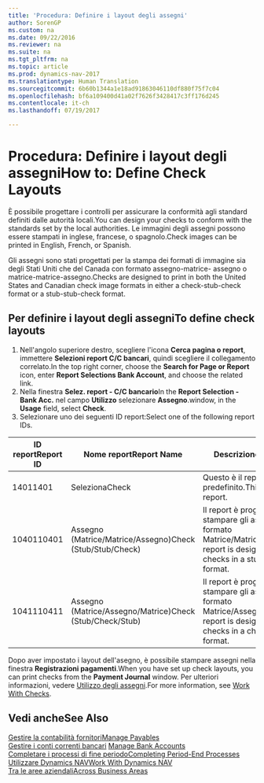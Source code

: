 ```yaml
---
title: 'Procedura: Definire i layout degli assegni'
author: SorenGP
ms.custom: na
ms.date: 09/22/2016
ms.reviewer: na
ms.suite: na
ms.tgt_pltfrm: na
ms.topic: article
ms.prod: dynamics-nav-2017
ms.translationtype: Human Translation
ms.sourcegitcommit: 6b60b1344a1e18ad91863046110df880f75f7c04
ms.openlocfilehash: bf6a109400d41a02f7626f3428417c3ff176d245
ms.contentlocale: it-ch
ms.lasthandoff: 07/19/2017

---
```


# <a name="how-to-define-check-layouts"></a><span data-ttu-id="41335-102">Procedura: Definire i layout degli assegni</span><span class="sxs-lookup"><span data-stu-id="41335-102">How to: Define Check Layouts</span></span>

<span data-ttu-id="41335-103">È possibile progettare i controlli per assicurare la conformità agli standard definiti dalle autorità locali.</span><span class="sxs-lookup"><span data-stu-id="41335-103">You can design your checks to conform with the standards set by the local authorities.</span></span> <span data-ttu-id="41335-104">Le immagini degli assegni possono essere stampati in inglese, francese, o spagnolo.</span><span class="sxs-lookup"><span data-stu-id="41335-104">Check images can be printed in English, French, or Spanish.</span></span>

<span data-ttu-id="41335-105">Gli assegni sono stati progettati per la stampa dei formati di immagine sia degli Stati Uniti che del Canada con formato assegno-matrice- assegno o matrice-matrice-assegno.</span><span class="sxs-lookup"><span data-stu-id="41335-105">Checks are designed to print in both the United States and Canadian check image formats in either a check-stub-check format or a stub-stub-check format.</span></span>

## <a name="to-define-check-layouts"></a><span data-ttu-id="41335-106">Per definire i layout degli assegni</span><span class="sxs-lookup"><span data-stu-id="41335-106">To define check layouts</span></span>
1. <span data-ttu-id="41335-107">Nell'angolo superiore destro, scegliere l'icona **Cerca pagina o report**, immettere **Selezioni report C/C bancari**, quindi scegliere il collegamento correlato.</span><span class="sxs-lookup"><span data-stu-id="41335-107">In the top right corner, choose the **Search for Page or Report** icon, enter **Report Selections Bank Account**, and choose the related link.</span></span>
2. <span data-ttu-id="41335-108">Nella finestra **Selez. report - C/C bancario**</span><span class="sxs-lookup"><span data-stu-id="41335-108">In the **Report Selection - Bank Acc.**</span></span> <span data-ttu-id="41335-109">nel campo **Utilizzo** selezionare **Assegno**.</span><span class="sxs-lookup"><span data-stu-id="41335-109">window, in the **Usage** field, select **Check**.</span></span>
3. <span data-ttu-id="41335-110">Selezionare uno dei seguenti ID report:</span><span class="sxs-lookup"><span data-stu-id="41335-110">Select one of the following report IDs.</span></span>

| <span data-ttu-id="41335-111">ID report</span><span class="sxs-lookup"><span data-stu-id="41335-111">Report ID</span></span>   | <span data-ttu-id="41335-112">Nome report</span><span class="sxs-lookup"><span data-stu-id="41335-112">Report Name</span></span>   | <span data-ttu-id="41335-113">Descrizione</span><span class="sxs-lookup"><span data-stu-id="41335-113">Description</span></span> |
|-------------|---------------|-------------|
|<span data-ttu-id="41335-114">1401</span><span class="sxs-lookup"><span data-stu-id="41335-114">1401</span></span>|<span data-ttu-id="41335-115">Seleziona</span><span class="sxs-lookup"><span data-stu-id="41335-115">Check</span></span>|<span data-ttu-id="41335-116">Questo è il report predefinito.</span><span class="sxs-lookup"><span data-stu-id="41335-116">This is the default report.</span></span>|
|<span data-ttu-id="41335-117">10401</span><span class="sxs-lookup"><span data-stu-id="41335-117">10401</span></span>|<span data-ttu-id="41335-118">Assegno (Matrice/Matrice/Assegno)</span><span class="sxs-lookup"><span data-stu-id="41335-118">Check (Stub/Stub/Check)</span></span>|<span data-ttu-id="41335-119">Il report è progettato per stampare gli assegni in formato Matrice/Matrice/Assegno.</span><span class="sxs-lookup"><span data-stu-id="41335-119">This report is designed to print checks in a stub/stub/check format.</span></span>|
|<span data-ttu-id="41335-120">10411</span><span class="sxs-lookup"><span data-stu-id="41335-120">10411</span></span>|<span data-ttu-id="41335-121">Assegno (Matrice/Assegno/Matrice)</span><span class="sxs-lookup"><span data-stu-id="41335-121">Check (Stub/Check/Stub)</span></span>|<span data-ttu-id="41335-122">Il report è progettato per stampare gli assegni in formato Matrice/Assegno/Matrice.</span><span class="sxs-lookup"><span data-stu-id="41335-122">This report is designed to print checks in a check/stub/check format.</span></span>|

<span data-ttu-id="41335-123">Dopo aver impostato i layout dell'asegno, è possibile stampare assegni nella finestra **Registrazioni pagamenti**.</span><span class="sxs-lookup"><span data-stu-id="41335-123">When you have set up check layouts, you can print checks from the **Payment Journal** window.</span></span> <span data-ttu-id="41335-124">Per ulteriori informazioni, vedere [Utilizzo degli assegni](payables-how-work-checks.md).</span><span class="sxs-lookup"><span data-stu-id="41335-124">For more information, see [Work With Checks](payables-how-work-checks.md).</span></span>

## <a name="see-also"></a><span data-ttu-id="41335-125">Vedi anche</span><span class="sxs-lookup"><span data-stu-id="41335-125">See Also</span></span>
[<span data-ttu-id="41335-126">Gestire la contabilità fornitori</span><span class="sxs-lookup"><span data-stu-id="41335-126">Manage Payables</span></span>](payables-manage-payables.md)  
<span data-ttu-id="41335-127">[Gestire i conti correnti bancari](bank-manage-bank-accounts.md) </span><span class="sxs-lookup"><span data-stu-id="41335-127">[Manage Bank Accounts](bank-manage-bank-accounts.md) </span></span>  
[<span data-ttu-id="41335-128">Completare i processi di fine periodo</span><span class="sxs-lookup"><span data-stu-id="41335-128">Completing Period-End Processes</span></span>](year-how-complete-period-end-processes.md)  
[<span data-ttu-id="41335-129">Utilizzare Dynamics NAV</span><span class="sxs-lookup"><span data-stu-id="41335-129">Work With Dynamics NAV</span></span>](ui-work-product.md)  
[<span data-ttu-id="41335-130">Tra le aree aziendali</span><span class="sxs-lookup"><span data-stu-id="41335-130">Across Business Areas</span></span>](ui-across-business-areas.md)

